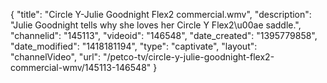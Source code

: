 {
    "title": "Circle Y-Julie Goodnight Flex2 commercial.wmv",
    "description": "Julie Goodnight tells why she loves her Circle Y Flex2\u00ae saddle.",
    "channelid": "145113",
    "videoid": "146548",
    "date_created": "1395779858",
    "date_modified": "1418181194",
    "type": "captivate",
    "layout": "channelVideo",
    "url": "\/petco-tv\/circle-y-julie-goodnight-flex2-commercial-wmv\/145113-146548"
}